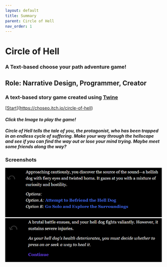 ```yaml
---
layout: default
title: Summary
parent: Circle of Hell
nav_order: 1
---
```


# Circle of Hell

### A Text-based choose your path adventure game!

## Role: **Narrative Design, Programmer, Creator**

### A text-based story game created using [Twine](https://twinery.org/)

[[Start](./pictures/Start.png)](https://choseo.itch.io/circle-of-hell)
#### *Click the Image to play the game!*

##### Circle of Hell tells the tale of you, the protagonist, who has been trapped in an endless cycle of suffering. Make your way through the hellscape and see if you can find the way out or lose your mind trying. Maybe meet some friends along the way?

### Screenshots
![dogChoice](./pictures/DogChoice.png) ![dogFight](./pictures/dogFight.png)
